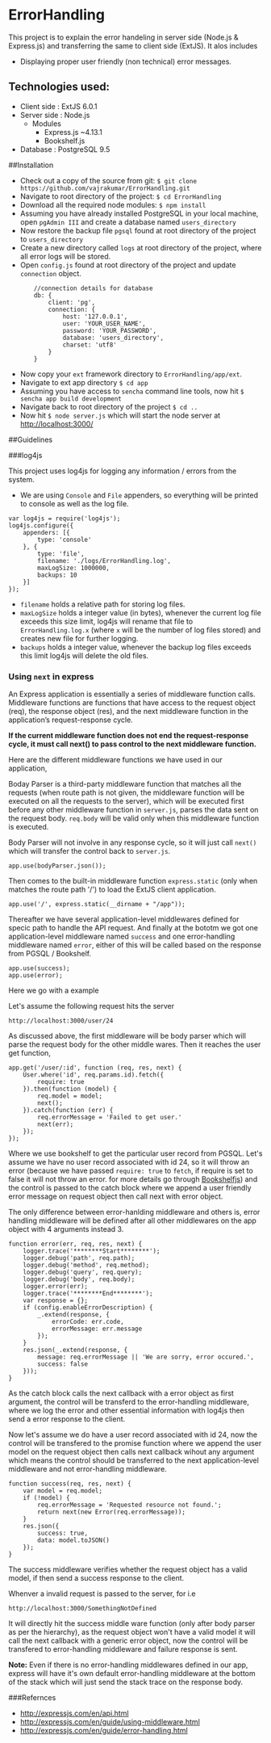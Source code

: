 # ErrorHandling

This project is to explain the error handeling in server side (Node.js & Express.js) and transferring the same to client side (ExtJS).
It alos includes
* Displaying proper user friendly (non technical) error messages.

## Technologies used:
* Client side : ExtJS 6.0.1
* Server side : Node.js
	* Modules
		* Express.js ~4.13.1
		* Bookshelf.js
* Database : PostgreSQL 9.5

##Installation

* Check out a copy of the source from git: `$ git clone https://github.com/vajrakumar/ErrorHandling.git`
* Navigate to root directory of the project: `$ cd ErrorHandling`
* Download all the required node modules: `$ npm install`
* Assuming you have already installed PostgreSQL in your local machine, open `pgAdmin III` and create a database named `users_directory`
* Now restore the backup file `pgsql` found at root directory of the project to `users_directory`
* Create a new directory called `logs` at root directory of the project, where all error logs will be stored.
* Open `config.js` found at root directory of the project and update `connection` object.

```
       //connection details for database
       db: {
           client: 'pg',
           connection: {
               host: '127.0.0.1',
               user: 'YOUR_USER_NAME',
               password: 'YOUR_PASSWORD',
               database: 'users_directory',
               charset: 'utf8'
           }
       }
```

* Now copy your `ext` framework directory to `ErrorHandling/app/ext`. 
* Navigate to ext app directory `$ cd app`
* Assuming you have access to `sencha` command line tools, now hit `$ sencha app build development`
* Navigate back to root directory of the project `$ cd ..`
* Now hit `$ node server.js` which will start the node server at [http://localhost:3000/](http://localhost:3000/)

##Guidelines

###log4js

This project uses log4js for logging any information / errors from the system. 

* We are using `Console` and `File` appenders, so everything will be printed to console as well as the log file.


```
var log4js = require('log4js');
log4js.configure({
    appenders: [{
        type: 'console'
    }, {
        type: 'file',
        filename: './logs/ErrorHandling.log',
        maxLogSize: 1000000,
        backups: 10
    }]
});
```

* `filename` holds a relative path for storing log files.
* `maxLogSize` holds a integer value (in bytes), whenever the current log file exceeds this size limit, log4js will rename that file to `ErrorHandling.log.x` (where `x` will be the number of log files stored) and creates new file for further logging.
* `backups` holds a integer value, whenever the backup log files exceeds this limit log4js will delete the old files. 

### Using `next` in express 

An Express application is essentially a series of middleware function calls. Middleware functions are functions that have access to the request object (req), the response object (res), and the next middleware function in the application’s request-response cycle. 
 
**If the current middleware function does not end the request-response cycle, it must call next() to pass control to the next middleware function.**

Here are the different middleware functions we have used in our application,

Boday Parser is a third-party middleware function that matches all the requests (when route path is not given, the middleware function will be executed on all the requests to the server), which will be executed first before any other middleware function in `server.js`, parses the data sent on the request body. `req.body` will be valid only when this middleware function is executed.

Body Parser will not involve in any response cycle, so it will just call `next()` which will transfer the control back to `server.js`.

```
app.use(bodyParser.json());
```

Then comes to the built-in middleware function `express.static` (only when matches the route path '/') to load the ExtJS client application.

```
app.use('/', express.static(__dirname + "/app"));
```

Thereafter we have several application-level middlewares defined for specic path to handle the API request. And finally at the bototm we got one application-level middleware named `success` and one error-handling middleware named `error`, either of this will be called based on the response from PGSQL / Bookshelf. 

```
app.use(success);
app.use(error);
```

Here we go with a example

Let's assume the following request hits the server

`http://localhost:3000/user/24` 

As discussed above, the first middleware will be body parser which will parse the request body for the other middle wares. Then it reaches the user get function,

```
app.get('/user/:id', function (req, res, next) {
    User.where('id', req.params.id).fetch({
        require: true
    }).then(function (model) {
        req.model = model;
        next();
    }).catch(function (err) {
        req.errorMessage = 'Failed to get user.'
        next(err);
    });
});
```

Where we use bookshelf to get the particular user record from PGSQL. Let's assume we have no user record associated with id 24, so it will throw an error (because we have passed `require: true` to `fetch`, if require is set to false it will not throw an error. for more details go through [Bookshelfjs](http://bookshelfjs.org/)) and the control is passed to the catch block where we append a user friendly error message on request object then call next with error object.

The only difference between error-hanlding middleware and others is, error handling middleware will be defined after all other middlewares on the app object with 4 arguments instead 3.

```
function error(err, req, res, next) {
    logger.trace('********Start********');
    logger.debug('path', req.path);
    logger.debug('method', req.method);
    logger.debug('query', req.query);
    logger.debug('body', req.body);
    logger.error(err);
    logger.trace('********End********');
    var response = {};
    if (config.enableErrorDescription) {
        _.extend(response, {
            errorCode: err.code,
            errorMessage: err.message
        });
    }
    res.json(_.extend(response, {
        message: req.errorMessage || 'We are sorry, error occured.',
        success: false
    }));
}
```

As the catch block calls the next callback with a error object as first argument, the control will be transferd to the error-handling middleware, where we log the error and other essential information with log4js then send a error response to the client.

Now let's assume we do have a user record associated with id 24, now the control will be transfered to the promise function where we append the user model on the request object then calls next callback wihout any argument which means the control should be transferred to the next application-level middleware and not error-handling middleware.

```
function success(req, res, next) {
    var model = req.model;
    if (!model) {
        req.errorMessage = 'Requested resource not found.';
        return next(new Error(req.errorMessage));
    }
    res.json({
        success: true,
        data: model.toJSON()
    });
}
```

The success middleware verifies whether the request object has a valid model, if then send a success response to the client.

Whenver a invalid request is passed to the server, for i.e

`http://localhost:3000/SomethingNotDefined`

It will directly hit the success middle ware function (only after body parser as per the hierarchy), as the request object won't have a valid model it will call the next callback with a generic error object, now the control will be transfered to error-handling middleware and failure response is sent.

**Note:** Even if there is no error-handling middlewares defined in our app, express will have it's own default error-handling middleware at the bottom of the stack which will just send the stack trace on the response body.

###Refernces

* http://expressjs.com/en/api.html
* http://expressjs.com/en/guide/using-middleware.html
* http://expressjs.com/en/guide/error-handling.html
